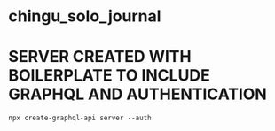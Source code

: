 # chingu_solo_journal

# SERVER CREATED WITH BOILERPLATE TO INCLUDE GRAPHQL AND AUTHENTICATION 
    npx create-graphql-api server --auth
